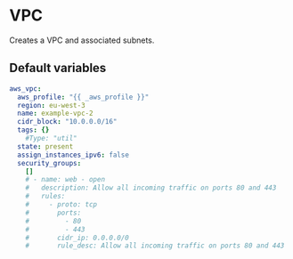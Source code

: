 # VPC
Creates a VPC and associated subnets.
<!--TOC-->
<!--ENDTOC-->

<!--ROLEVARS-->
## Default variables
```yaml
aws_vpc:
  aws_profile: "{{ _aws_profile }}"
  region: eu-west-3
  name: example-vpc-2
  cidr_block: "10.0.0.0/16"
  tags: {}
    #Type: "util"
  state: present
  assign_instances_ipv6: false
  security_groups:
    []
    # - name: web - open
    #   description: Allow all incoming traffic on ports 80 and 443
    #   rules:
    #     - proto: tcp
    #       ports:
    #         - 80
    #         - 443
    #       cidr_ip: 0.0.0.0/0
    #       rule_desc: Allow all incoming traffic on ports 80 and 443

```

<!--ENDROLEVARS-->
